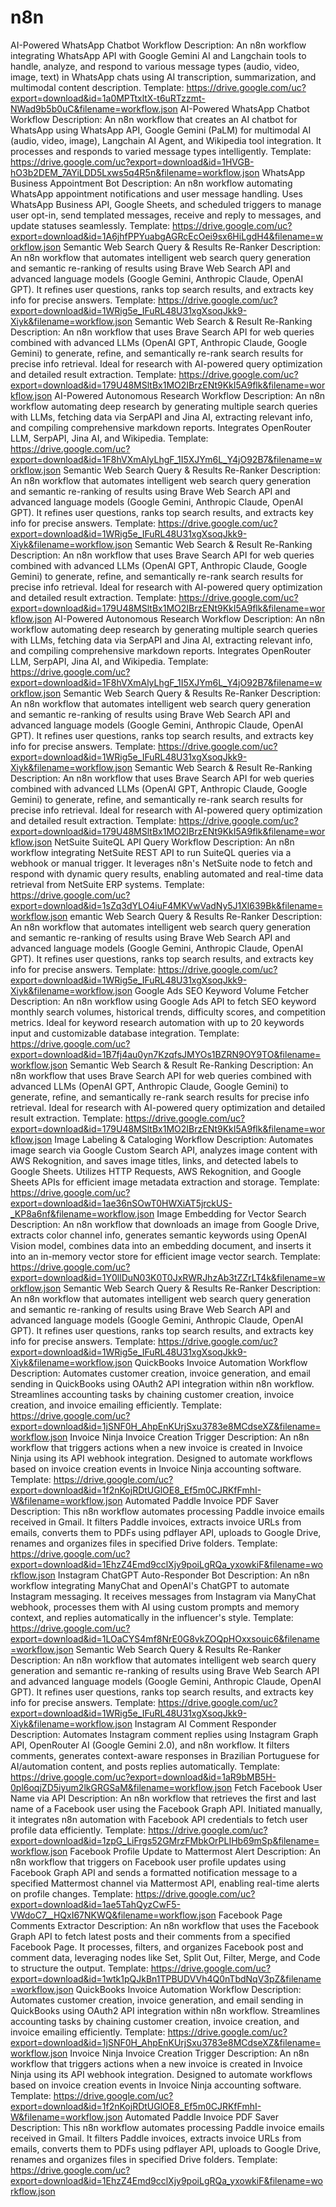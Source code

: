 # n8n

AI-Powered WhatsApp Chatbot Workflow
Description: An n8n workflow integrating WhatsApp API with Google Gemini AI and Langchain tools to handle, analyze, and respond to various message types (audio, video, image, text) in WhatsApp chats using AI transcription, summarization, and multimodal content description.
Template: https://drive.google.com/uc?export=download&id=1a0MPTtxltX-t6uRTzzmt-NWad9b5b0uC&filename=workflow.json
AI-Powered WhatsApp Chatbot Workflow
Description: An n8n workflow that creates an AI chatbot for WhatsApp using WhatsApp API, Google Gemini (PaLM) for multimodal AI (audio, video, image), Langchain AI Agent, and Wikipedia tool integration. It processes and responds to varied message types intelligently.
Template: https://drive.google.com/uc?export=download&id=1HVGB-hO3b2DEM_7AYiLDD5Lxws5q4R5n&filename=workflow.json
WhatsApp Business Appointment Bot
Description: An n8n workflow automating WhatsApp appointment notifications and user message handling. Uses WhatsApp Business API, Google Sheets, and scheduled triggers to manage user opt-in, send templated messages, receive and reply to messages, and update statuses seamlessly.
Template: https://drive.google.com/uc?export=download&id=1A6jhfPPYuabgAGRcEcOei9sx6HiLgdH4&filename=workflow.json
Semantic Web Search Query & Results Re-Ranker
Description: An n8n workflow that automates intelligent web search query generation and semantic re-ranking of results using Brave Web Search API and advanced language models (Google Gemini, Anthropic Claude, OpenAI GPT). It refines user questions, ranks top search results, and extracts key info for precise answers.
Template: https://drive.google.com/uc?export=download&id=1WRig5e_IFuRL48U31xgXsoqJkk9-Xiyk&filename=workflow.json
Semantic Web Search & Result Re-Ranking
Description: An n8n workflow that uses Brave Search API for web queries combined with advanced LLMs (OpenAI GPT, Anthropic Claude, Google Gemini) to generate, refine, and semantically re-rank search results for precise info retrieval. Ideal for research with AI-powered query optimization and detailed result extraction.
Template: https://drive.google.com/uc?export=download&id=179U48MSltBx1MO2IBrzENt9KkI5A9flk&filename=workflow.json
AI-Powered Autonomous Research Workflow
Description: An n8n workflow automating deep research by generating multiple search queries with LLMs, fetching data via SerpAPI and Jina AI, extracting relevant info, and compiling comprehensive markdown reports. Integrates OpenRouter LLM, SerpAPI, Jina AI, and Wikipedia.
Template: https://drive.google.com/uc?export=download&id=1F8hVXmAlyLhgF_1I5XJYm6L_Y4jO92B7&filename=workflow.json
Semantic Web Search Query & Results Re-Ranker
Description: An n8n workflow that automates intelligent web search query generation and semantic re-ranking of results using Brave Web Search API and advanced language models (Google Gemini, Anthropic Claude, OpenAI GPT). It refines user questions, ranks top search results, and extracts key info for precise answers.
Template: https://drive.google.com/uc?export=download&id=1WRig5e_IFuRL48U31xgXsoqJkk9-Xiyk&filename=workflow.json
Semantic Web Search & Result Re-Ranking
Description: An n8n workflow that uses Brave Search API for web queries combined with advanced LLMs (OpenAI GPT, Anthropic Claude, Google Gemini) to generate, refine, and semantically re-rank search results for precise info retrieval. Ideal for research with AI-powered query optimization and detailed result extraction.
Template: https://drive.google.com/uc?export=download&id=179U48MSltBx1MO2IBrzENt9KkI5A9flk&filename=workflow.json
AI-Powered Autonomous Research Workflow
Description: An n8n workflow automating deep research by generating multiple search queries with LLMs, fetching data via SerpAPI and Jina AI, extracting relevant info, and compiling comprehensive markdown reports. Integrates OpenRouter LLM, SerpAPI, Jina AI, and Wikipedia.
Template: https://drive.google.com/uc?export=download&id=1F8hVXmAlyLhgF_1I5XJYm6L_Y4jO92B7&filename=workflow.json
Semantic Web Search Query & Results Re-Ranker
Description: An n8n workflow that automates intelligent web search query generation and semantic re-ranking of results using Brave Web Search API and advanced language models (Google Gemini, Anthropic Claude, OpenAI GPT). It refines user questions, ranks top search results, and extracts key info for precise answers.
Template: https://drive.google.com/uc?export=download&id=1WRig5e_IFuRL48U31xgXsoqJkk9-Xiyk&filename=workflow.json
Semantic Web Search & Result Re-Ranking
Description: An n8n workflow that uses Brave Search API for web queries combined with advanced LLMs (OpenAI GPT, Anthropic Claude, Google Gemini) to generate, refine, and semantically re-rank search results for precise info retrieval. Ideal for research with AI-powered query optimization and detailed result extraction.
Template: https://drive.google.com/uc?export=download&id=179U48MSltBx1MO2IBrzENt9KkI5A9flk&filename=workflow.json
NetSuite SuiteQL API Query Workflow
Description: An n8n workflow integrating NetSuite REST API to run SuiteQL queries via a webhook or manual trigger. It leverages n8n's NetSuite node to fetch and respond with dynamic query results, enabling automated and real-time data retrieval from NetSuite ERP systems.
Template: https://drive.google.com/uc?export=download&id=1sZq3dYLO4iuF4MKVwVadNy5J1Xl639Bk&filename=workflow.json
emantic Web Search Query & Results Re-Ranker
Description: An n8n workflow that automates intelligent web search query generation and semantic re-ranking of results using Brave Web Search API and advanced language models (Google Gemini, Anthropic Claude, OpenAI GPT). It refines user questions, ranks top search results, and extracts key info for precise answers.
Template: https://drive.google.com/uc?export=download&id=1WRig5e_IFuRL48U31xgXsoqJkk9-Xiyk&filename=workflow.json
Google Ads SEO Keyword Volume Fetcher
Description: An n8n workflow using Google Ads API to fetch SEO keyword monthly search volumes, historical trends, difficulty scores, and competition metrics. Ideal for keyword research automation with up to 20 keywords input and customizable database integration.
Template: https://drive.google.com/uc?export=download&id=1B7fj4au0yn7KzqfsJMYOs1BZRN9OY9TO&filename=workflow.json
Semantic Web Search & Result Re-Ranking
Description: An n8n workflow that uses Brave Search API for web queries combined with advanced LLMs (OpenAI GPT, Anthropic Claude, Google Gemini) to generate, refine, and semantically re-rank search results for precise info retrieval. Ideal for research with AI-powered query optimization and detailed result extraction.
Template: https://drive.google.com/uc?export=download&id=179U48MSltBx1MO2IBrzENt9KkI5A9flk&filename=workflow.json
Image Labeling & Cataloging Workflow
Description: Automates image search via Google Custom Search API, analyzes image content with AWS Rekognition, and saves image titles, links, and detected labels to Google Sheets. Utilizes HTTP Requests, AWS Rekognition, and Google Sheets APIs for efficient image metadata extraction and storage.
Template: https://drive.google.com/uc?export=download&id=1ae36nSOwT0HWXiAT5jrckUS-_KP8a6nf&filename=workflow.json
Image Embedding for Vector Search
Description: An n8n workflow that downloads an image from Google Drive, extracts color channel info, generates semantic keywords using OpenAI Vision model, combines data into an embedding document, and inserts it into an in-memory vector store for efficient image vector search.
Template: https://drive.google.com/uc?export=download&id=1Y0llDuN03K0T0JxRWRJhzAb3tZZrLT4k&filename=workflow.json
Semantic Web Search Query & Results Re-Ranker
Description: An n8n workflow that automates intelligent web search query generation and semantic re-ranking of results using Brave Web Search API and advanced language models (Google Gemini, Anthropic Claude, OpenAI GPT). It refines user questions, ranks top search results, and extracts key info for precise answers.
Template: https://drive.google.com/uc?export=download&id=1WRig5e_IFuRL48U31xgXsoqJkk9-Xiyk&filename=workflow.json
QuickBooks Invoice Automation Workflow
Description: Automates customer creation, invoice generation, and email sending in QuickBooks using OAuth2 API integration within n8n workflow. Streamlines accounting tasks by chaining customer creation, invoice creation, and invoice emailing efficiently.
Template: https://drive.google.com/uc?export=download&id=1jSNF0H_AhpEnKUrjSxu3783e8MCdseXZ&filename=workflow.json
Invoice Ninja Invoice Creation Trigger
Description: An n8n workflow that triggers actions when a new invoice is created in Invoice Ninja using its API webhook integration. Designed to automate workflows based on invoice creation events in Invoice Ninja accounting software.
Template: https://drive.google.com/uc?export=download&id=1f2nKojRDtUGlOE8_Ef5m0CJRKfFmhI-W&filename=workflow.json
Automated Paddle Invoice PDF Saver
Description: This n8n workflow automates processing Paddle invoice emails received in Gmail. It filters Paddle invoices, extracts invoice URLs from emails, converts them to PDFs using pdflayer API, uploads to Google Drive, renames and organizes files in specified Drive folders.
Template: https://drive.google.com/uc?export=download&id=1EhzZ4Emd9cclXjy9poiLgRQa_yxowkiF&filename=workflow.json
Instagram ChatGPT Auto-Responder Bot
Description: An n8n workflow integrating ManyChat and OpenAI's ChatGPT to automate Instagram messaging. It receives messages from Instagram via ManyChat webhook, processes them with AI using custom prompts and memory context, and replies automatically in the influencer's style.
Template: https://drive.google.com/uc?export=download&id=1LOaCYS4mf8NrE0G8vkZOQpHOxxsouic6&filename=workflow.json
Semantic Web Search Query & Results Re-Ranker
Description: An n8n workflow that automates intelligent web search query generation and semantic re-ranking of results using Brave Web Search API and advanced language models (Google Gemini, Anthropic Claude, OpenAI GPT). It refines user questions, ranks top search results, and extracts key info for precise answers.
Template: https://drive.google.com/uc?export=download&id=1WRig5e_IFuRL48U31xgXsoqJkk9-Xiyk&filename=workflow.json
Instagram AI Comment Responder
Description: Automates Instagram comment replies using Instagram Graph API, OpenRouter AI (Google Gemini 2.0), and n8n workflow. It filters comments, generates context-aware responses in Brazilian Portuguese for AI/automation content, and posts replies automatically.
Template: https://drive.google.com/uc?export=download&id=1aR9bMB5H-0pl6oqjZD5iyum2lkGRGSaM&filename=workflow.json
Fetch Facebook User Name via API
Description: An n8n workflow that retrieves the first and last name of a Facebook user using the Facebook Graph API. Initiated manually, it integrates n8n automation with Facebook API credentials to fetch user profile data efficiently.
Template: https://drive.google.com/uc?export=download&id=1zpG_LiFrgs52GMrzFMbkOrPLIHb69mSp&filename=workflow.json
Facebook Profile Update to Mattermost Alert
Description: An n8n workflow that triggers on Facebook user profile updates using Facebook Graph API and sends a formatted notification message to a specified Mattermost channel via Mattermost API, enabling real-time alerts on profile changes.
Template: https://drive.google.com/uc?export=download&id=1ae5TahQyzCwF5-VWdoC7__HQxI67NKWQ&filename=workflow.json
Facebook Page Comments Extractor
Description: An n8n workflow that uses the Facebook Graph API to fetch latest posts and their comments from a specified Facebook Page. It processes, filters, and organizes Facebook post and comment data, leveraging nodes like Set, Split Out, Filter, Merge, and Code to structure the output.
Template: https://drive.google.com/uc?export=download&id=1wtk1pQJkBn1TPBUDVVh4Q0nTbdNqV3pZ&filename=workflow.json
QuickBooks Invoice Automation Workflow
Description: Automates customer creation, invoice generation, and email sending in QuickBooks using OAuth2 API integration within n8n workflow. Streamlines accounting tasks by chaining customer creation, invoice creation, and invoice emailing efficiently.
Template: https://drive.google.com/uc?export=download&id=1jSNF0H_AhpEnKUrjSxu3783e8MCdseXZ&filename=workflow.json
Invoice Ninja Invoice Creation Trigger
Description: An n8n workflow that triggers actions when a new invoice is created in Invoice Ninja using its API webhook integration. Designed to automate workflows based on invoice creation events in Invoice Ninja accounting software.
Template: https://drive.google.com/uc?export=download&id=1f2nKojRDtUGlOE8_Ef5m0CJRKfFmhI-W&filename=workflow.json
Automated Paddle Invoice PDF Saver
Description: This n8n workflow automates processing Paddle invoice emails received in Gmail. It filters Paddle invoices, extracts invoice URLs from emails, converts them to PDFs using pdflayer API, uploads to Google Drive, renames and organizes files in specified Drive folders.
Template: https://drive.google.com/uc?export=download&id=1EhzZ4Emd9cclXjy9poiLgRQa_yxowkiF&filename=workflow.json
